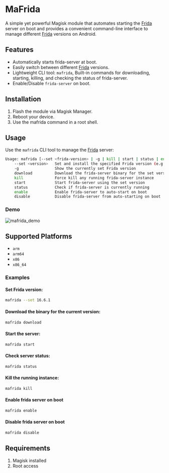# MaFrida

A simple yet powerful Magisk module that automates starting the [Frida](https://github.com/frida/frida) server on boot and provides a convenient command-line interface to manage different [Frida](https://github.com/frida/frida) versions on Android.


## Features

- Automatically starts frida-server at boot.
- Easily switch between different [Frida](https://github.com/frida/frida) versions.
- Lightweight CLI tool: `mafrida`, Built-in commands for downloading, starting, killing, and checking the status of frida-server.
- Enable/Disable `frida-server` on boot.

## Installation

1) Flash the module via Magisk Manager.
2) Reboot your device.
3) Use the mafrida command in a root shell.

## Usage

Use the `mafrida` CLI tool to manage the [Frida](https://github.com/frida/frida) server:

```sh
Usage: mafrida [--set <frida-version> | -g | kill | start | status | enable | disable]
    --set <version>   Set and install the specified Frida version (e.g., 16.6.1)
    -g                Show the currently set Frida version
    download          Download the frida-server binary for the set version
    kill              Force kill any running frida-server instance
    start             Start frida-server using the set version
    status            Check if frida-server is currently running
    enable            Enable frida-server to auto-start on boot
    disable           Disable frida-server from auto-starting on boot
```

### Demo
![mafrida_demo](https://github.com/user-attachments/assets/9a0827c9-e2c4-4c78-8af5-82d4ad2fe088)



## Supported Platforms
- `arm`
- `arm64`
- `x86`
- `x86_64`


### Examples

#### Set Frida version:

```sh
mafrida --set 16.6.1
```

#### Download the binary for the current version:

```sh
mafrida download
```

#### Start the server:

```sh
mafrida start
```

#### Check server status:

```sh
mafrida status
```

#### Kill the running instance:

```sh
mafrida kill
````

#### Enable frida server on boot
```sh
mafrida enable
```

#### Disable frida server on boot
```sh
mafrida disable
```

## Requirements

1) Magisk installed
2) Root access

